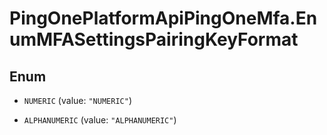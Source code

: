 # PingOnePlatformApiPingOneMfa.EnumMFASettingsPairingKeyFormat

## Enum


* `NUMERIC` (value: `"NUMERIC"`)

* `ALPHANUMERIC` (value: `"ALPHANUMERIC"`)


